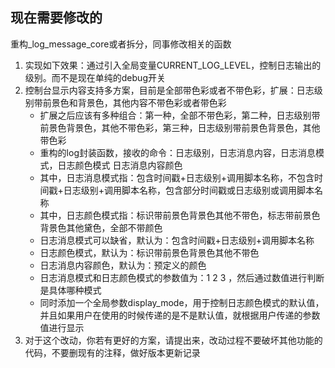 ## 现在需要修改的
重构_log_message_core或者拆分，同事修改相关的函数
1. 实现如下效果：通过引入全局变量CURRENT_LOG_LEVEL，控制日志输出的级别。而不是现在单纯的debug开关
2. 控制台显示内容支持多方案，目前是全部带色彩或者不带色彩，扩展：日志级别带前景色和背景色，其他内容不带色彩或者带色彩
    - 扩展之后应该有多种组合：第一种，全部不带色彩，第二种，日志级别带前景色背景色，其他不带色彩，第三种，日志级别带前景色背景色，其他带色彩
    - 重构的log封装函数，接收的命令：日志级别，日志消息内容，日志消息模式，日志颜色模式 日志消息内容颜色
    - 其中，日志消息模式指：包含时间戳+日志级别+调用脚本名称，不包含时间戳+日志级别+调用脚本名称，包含部分时间戳或日志级别或调用脚本名称
    - 其中，日志颜色模式指：标识带前景色背景色其他不带色，标志带前景色背景色其他黛色，全部不带颜色
    - 日志消息模式可以缺省，默认为：包含时间戳+日志级别+调用脚本名称
    - 日志颜色模式，默认为：标识带前景色背景色其他不带色
    - 日志消息内容颜色，默认为：预定义的颜色
    - 日志消息模式和日志颜色模式的参数值为：1 2 3 ，然后通过数值进行判断是具体哪种模式
    - 同时添加一个全局参数display_mode，用于控制日志颜色模式的默认值，并且如果用户在使用的时候传递的是不是默认值，就根据用户传递的参数值进行显示
3. 对于这个改动，你若有更好的方案，请提出来，改动过程不要破坏其他功能的代码，不要删现有的注释，做好版本更新记录